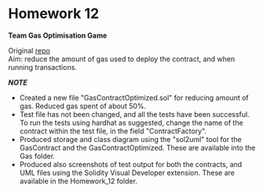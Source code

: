 # Homework 12

**Team Gas Optimisation Game**

Original [repo](https://github.com/ExtropyIO/SolidityBootcamp)  
Aim: reduce the amount of gas used to deploy the contract, and when running transactions.  

***NOTE***

- Created a new file "GasContractOptimized.sol" for reducing amount of gas. Reduced gas spent of about 50%.  
- Test file has not been changed, and all the tests have been successful. To run the tests using hardhat as suggested, change the name of the contract within the test file, in the field "ContractFactory".    
- Produced storage and class diagram using the "sol2uml" tool for the GasContract and the GasContractOptimized. These are available into the Gas folder.  
- Produced also screenshots of test output for both the contracts, and UML files using the Solidity Visual Developer extension. These are available in the Homework_12 folder.

